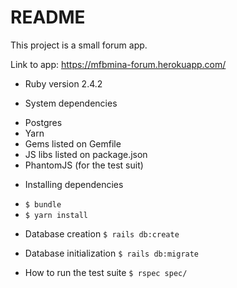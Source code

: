 # README

This project is a small forum app.

Link to app: https://mfbmina-forum.herokuapp.com/

* Ruby version
2.4.2

* System dependencies
- Postgres
- Yarn
- Gems listed on Gemfile
- JS libs listed on package.json
- PhantomJS (for the test suit)

* Installing dependencies
- `$ bundle`
- `$ yarn install`

* Database creation
`$ rails db:create`

* Database initialization
`$ rails db:migrate`

* How to run the test suite
`$ rspec spec/`
